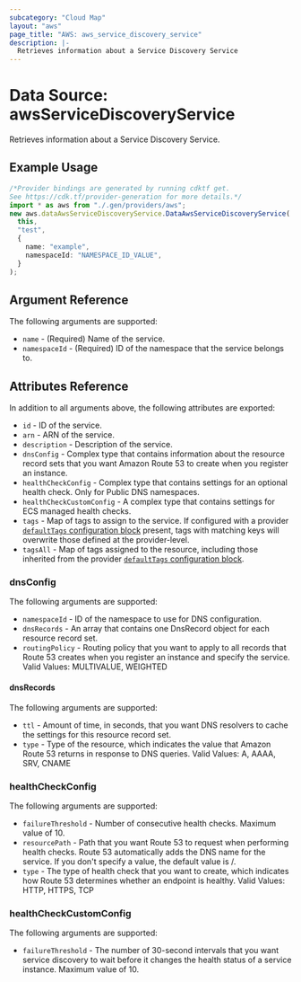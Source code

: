 ```yaml
---
subcategory: "Cloud Map"
layout: "aws"
page_title: "AWS: aws_service_discovery_service"
description: |-
  Retrieves information about a Service Discovery Service
---
```


# Data Source: awsServiceDiscoveryService

Retrieves information about a Service Discovery Service.

## Example Usage

```typescript
/*Provider bindings are generated by running cdktf get.
See https://cdk.tf/provider-generation for more details.*/
import * as aws from "./.gen/providers/aws";
new aws.dataAwsServiceDiscoveryService.DataAwsServiceDiscoveryService(
  this,
  "test",
  {
    name: "example",
    namespaceId: "NAMESPACE_ID_VALUE",
  }
);

```

## Argument Reference

The following arguments are supported:

* `name` - (Required) Name of the service.
* `namespaceId` - (Required) ID of the namespace that the service belongs to.

## Attributes Reference

In addition to all arguments above, the following attributes are exported:

* `id` - ID of the service.
* `arn` - ARN of the service.
* `description` - Description of the service.
* `dnsConfig` - Complex type that contains information about the resource record sets that you want Amazon Route 53 to create when you register an instance.
* `healthCheckConfig` - Complex type that contains settings for an optional health check. Only for Public DNS namespaces.
* `healthCheckCustomConfig` -  A complex type that contains settings for ECS managed health checks.
* `tags` - Map of tags to assign to the service. If configured with a provider [`defaultTags` configuration block](https://registry.terraform.io/providers/hashicorp/aws/latest/docs#default_tags-configuration-block) present, tags with matching keys will overwrite those defined at the provider-level.
* `tagsAll` - Map of tags assigned to the resource, including those inherited from the provider [`defaultTags` configuration block](https://registry.terraform.io/providers/hashicorp/aws/latest/docs#default_tags-configuration-block).

### dnsConfig

The following arguments are supported:

* `namespaceId` - ID of the namespace to use for DNS configuration.
* `dnsRecords` - An array that contains one DnsRecord object for each resource record set.
* `routingPolicy` - Routing policy that you want to apply to all records that Route 53 creates when you register an instance and specify the service. Valid Values: MULTIVALUE, WEIGHTED

#### dnsRecords

The following arguments are supported:

* `ttl` - Amount of time, in seconds, that you want DNS resolvers to cache the settings for this resource record set.
* `type` - Type of the resource, which indicates the value that Amazon Route 53 returns in response to DNS queries. Valid Values: A, AAAA, SRV, CNAME

### healthCheckConfig

The following arguments are supported:

* `failureThreshold` - Number of consecutive health checks. Maximum value of 10.
* `resourcePath` - Path that you want Route 53 to request when performing health checks. Route 53 automatically adds the DNS name for the service. If you don't specify a value, the default value is /.
* `type` -  The type of health check that you want to create, which indicates how Route 53 determines whether an endpoint is healthy. Valid Values: HTTP, HTTPS, TCP

### healthCheckCustomConfig

The following arguments are supported:

* `failureThreshold` -  The number of 30-second intervals that you want service discovery to wait before it changes the health status of a service instance.  Maximum value of 10.
